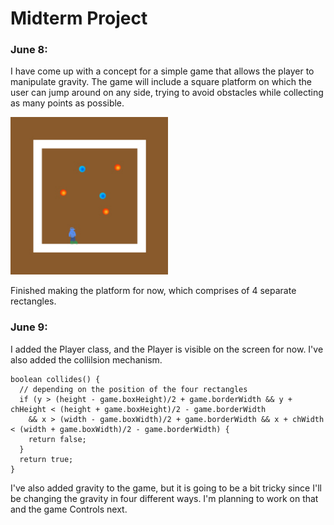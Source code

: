 # Midterm Project
### June 8:
I have come up with a concept for a simple game that allows the player to manipulate gravity. The game will include a square platform on which the user can jump around on any side, trying to avoid obstacles while collecting as many points as possible.

<img src="docImages/concept_jun9.jpg" width="50%">

Finished making the platform for now, which comprises of 4 separate rectangles.

### June 9:
I added the Player class, and the Player is visible on the screen for now. I've also added the collilsion mechanism.

```
boolean collides() {
  // depending on the position of the four rectangles
  if (y > (height - game.boxHeight)/2 + game.borderWidth && y + chHeight < (height + game.boxHeight)/2 - game.borderWidth 
    && x > (width - game.boxWidth)/2 + game.borderWidth && x + chWidth < (width + game.boxWidth)/2 - game.borderWidth) {
    return false;
  }
  return true;
}
```

I've also added gravity to the game, but it is going to be a bit tricky since I'll be changing the gravity in four different ways. I'm planning to work on that and the game Controls next.
